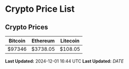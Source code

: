 # Crypto Price List

## Crypto Prices
| Bitcoin | Ethereum | Litecoin |
| ------- | -------- | -------- |
| $97346 | $3738.05 | $108.05 |
**Last Updated:** 2024-12-01 16:44 UTC
**Last Updated:** $DATE$
